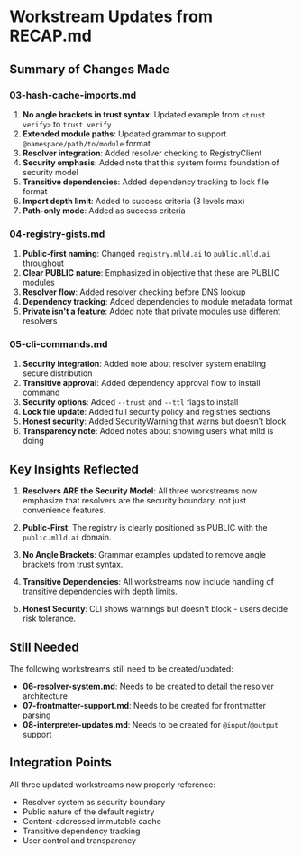 # Workstream Updates from RECAP.md

## Summary of Changes Made

### 03-hash-cache-imports.md
1. **No angle brackets in trust syntax**: Updated example from `<trust verify>` to `trust verify`
2. **Extended module paths**: Updated grammar to support `@namespace/path/to/module` format
3. **Resolver integration**: Added resolver checking to RegistryClient
4. **Security emphasis**: Added note that this system forms foundation of security model
5. **Transitive dependencies**: Added dependency tracking to lock file format
6. **Import depth limit**: Added to success criteria (3 levels max)
7. **Path-only mode**: Added as success criteria

### 04-registry-gists.md
1. **Public-first naming**: Changed `registry.mlld.ai` to `public.mlld.ai` throughout
2. **Clear PUBLIC nature**: Emphasized in objective that these are PUBLIC modules
3. **Resolver flow**: Added resolver checking before DNS lookup
4. **Dependency tracking**: Added dependencies to module metadata format
5. **Private isn't a feature**: Added note that private modules use different resolvers

### 05-cli-commands.md
1. **Security integration**: Added note about resolver system enabling secure distribution
2. **Transitive approval**: Added dependency approval flow to install command
3. **Security options**: Added `--trust` and `--ttl` flags to install
4. **Lock file update**: Added full security policy and registries sections
5. **Honest security**: Added SecurityWarning that warns but doesn't block
6. **Transparency note**: Added notes about showing users what mlld is doing

## Key Insights Reflected

1. **Resolvers ARE the Security Model**: All three workstreams now emphasize that resolvers are the security boundary, not just convenience features.

2. **Public-First**: The registry is clearly positioned as PUBLIC with the `public.mlld.ai` domain.

3. **No Angle Brackets**: Grammar examples updated to remove angle brackets from trust syntax.

4. **Transitive Dependencies**: All workstreams now include handling of transitive dependencies with depth limits.

5. **Honest Security**: CLI shows warnings but doesn't block - users decide risk tolerance.

## Still Needed

The following workstreams still need to be created/updated:
- **06-resolver-system.md**: Needs to be created to detail the resolver architecture
- **07-frontmatter-support.md**: Needs to be created for frontmatter parsing
- **08-interpreter-updates.md**: Needs to be created for `@input`/`@output` support

## Integration Points

All three updated workstreams now properly reference:
- Resolver system as security boundary
- Public nature of the default registry
- Content-addressed immutable cache
- Transitive dependency tracking
- User control and transparency